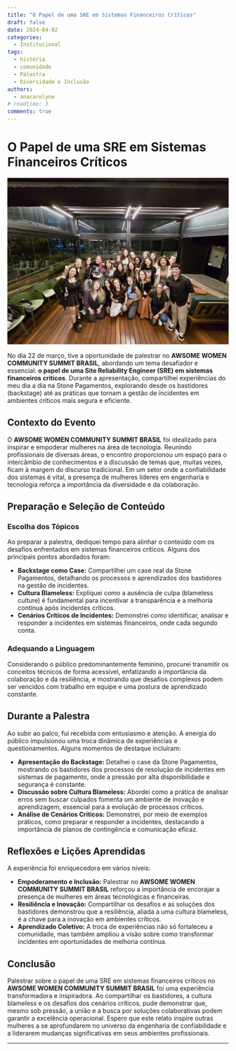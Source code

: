 ```yaml
---
title: "O Papel de uma SRE em Sistemas Financeiros Críticos"
draft: false 
date: 2024-04-02
categories:
  - Institucional
tags:
  - história
  - comunidade
  - Palestra
  - Diversidade e Inclusão
authors:
  - anacarolyne
# readtime: 3
comments: true
---
```



# O Papel de uma SRE em Sistemas Financeiros Críticos

![awesome](img/2024_04_02_ana_palestra_aws/post.jpeg)

No dia 22 de março, tive a oportunidade de palestrar no **AWSOME WOMEN COMMUNITY SUMMIT BRASIL**, abordando um tema desafiador e essencial: **o papel de uma Site Reliability Engineer (SRE) em sistemas financeiros críticos**. Durante a apresentação, compartilhei experiências do meu dia a dia na Stone Pagamentos, explorando desde os bastidores (backstage) até as práticas que tornam a gestão de incidentes em ambientes críticos mais segura e eficiente.

<!-- more -->

## Contexto do Evento

O **AWSOME WOMEN COMMUNITY SUMMIT BRASIL** foi idealizado para inspirar e empoderar mulheres na área de tecnologia. Reunindo profissionais de diversas áreas, o encontro proporcionou um espaço para o intercâmbio de conhecimentos e a discussão de temas que, muitas vezes, ficam à margem do discurso tradicional. Em um setor onde a confiabilidade dos sistemas é vital, a presença de mulheres líderes em engenharia e tecnologia reforça a importância da diversidade e da colaboração.

## Preparação e Seleção de Conteúdo

### Escolha dos Tópicos

Ao preparar a palestra, dediquei tempo para alinhar o conteúdo com os desafios enfrentados em sistemas financeiros críticos. Alguns dos principais pontos abordados foram:

- **Backstage como Case:** Compartilhei um case real da Stone Pagamentos, detalhando os processos e aprendizados dos bastidores na gestão de incidentes.
- **Cultura Blameless:** Expliquei como a ausência de culpa (blameless culture) é fundamental para incentivar a transparência e a melhoria contínua após incidentes críticos.
- **Cenários Críticos de Incidentes:** Demonstrei como identificar, analisar e responder a incidentes em sistemas financeiros, onde cada segundo conta.

### Adequando a Linguagem

Considerando o público predominantemente feminino, procurei transmitir os conceitos técnicos de forma acessível, enfatizando a importância da colaboração e da resiliência, e mostrando que desafios complexos podem ser vencidos com trabalho em equipe e uma postura de aprendizado constante.

## Durante a Palestra

Ao subir ao palco, fui recebida com entusiasmo e atenção. A energia do público impulsionou uma troca dinâmica de experiências e questionamentos. Alguns momentos de destaque incluíram:

- **Apresentação do Backstage:** Detalhei o case da Stone Pagamentos, mostrando os bastidores dos processos de resolução de incidentes em sistemas de pagamento, onde a pressão por alta disponibilidade e segurança é constante.
- **Discussão sobre Cultura Blameless:** Abordei como a prática de analisar erros sem buscar culpados fomenta um ambiente de inovação e aprendizagem, essencial para a evolução de processos críticos.
- **Análise de Cenários Críticos:** Demonstrei, por meio de exemplos práticos, como preparar e responder a incidentes, destacando a importância de planos de contingência e comunicação eficaz.

## Reflexões e Lições Aprendidas

A experiência foi enriquecedora em vários níveis:

- **Empoderamento e Inclusão:** Palestrar no **AWSOME WOMEN COMMUNITY SUMMIT BRASIL** reforçou a importância de encorajar a presença de mulheres em áreas tecnológicas e financeiras.
- **Resiliência e Inovação:** Compartilhar os desafios e as soluções dos bastidores demonstrou que a resiliência, aliada a uma cultura blameless, é a chave para a inovação em ambientes críticos.
- **Aprendizado Coletivo:** A troca de experiências não só fortaleceu a comunidade, mas também ampliou a visão sobre como transformar incidentes em oportunidades de melhoria contínua.

## Conclusão

Palestrar sobre o papel de uma SRE em sistemas financeiros críticos no **AWSOME WOMEN COMMUNITY SUMMIT BRASIL** foi uma experiência transformadora e inspiradora. Ao compartilhar os bastidores, a cultura blameless e os desafios dos cenários críticos, pude demonstrar que, mesmo sob pressão, a união e a busca por soluções colaborativas podem garantir a excelência operacional. Espero que este relato inspire outras mulheres a se aprofundarem no universo da engenharia de confiabilidade e a liderarem mudanças significativas em seus ambientes profissionais.

---